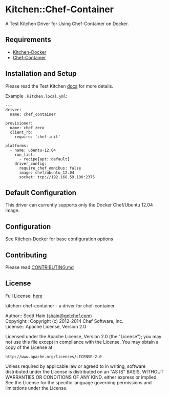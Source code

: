 # Kitchen::Chef-Container

A Test Kitchen Driver for Using Chef-Container on Docker.

## Requirements

* [Kitchen-Docker](https://github.com/portertech/kitchen-docker)
* [Chef-Container](http://docs.opscode.com/containers.html)

## Installation and Setup

Please read the Test Kitchen [docs](http://kitchen.ci/) for more details.

Example `.kitchen.local.yml`:

```
---
driver:
  name: chef_container

provisioner:
  name: chef_zero
  client_rb:
    require: 'chef-init'

platforms:
  - name: ubuntu-12.04
    run_list:
      - recipe[apt::default]
    driver_config:
      require_chef_omnibus: false
      image: chef/ubuntu_12.04
      socket: tcp://192.168.59.100:2375
```

## Default Configuration

This driver can currently supports only the Docker Chef/Ubuntu 12.04 image.

## Configuration

See [Kitchen-Docker](https://github.com/portertech/kitchen-docker) for base configuration options

## Contributing
Please read [CONTRIBUTING.md](CONTRIBUTING.md)

## License
Full License: [here](LICENSE)

kitchen-chef-container - a driver for chef-container

Author:: Scott Hain (<shain@getchef.com>)  
Copyright:: Copyright (c) 2012-2014 Chef Software, Inc.  
License:: Apache License, Version 2.0

Licensed under the Apache License, Version 2.0 (the "License");
you may not use this file except in compliance with the License.
You may obtain a copy of the License at

    http://www.apache.org/licenses/LICENSE-2.0

Unless required by applicable law or agreed to in writing, software
distributed under the License is distributed on an "AS IS" BASIS,
WITHOUT WARRANTIES OR CONDITIONS OF ANY KIND, either express or implied.
See the License for the specific language governing permissions and
limitations under the License.
